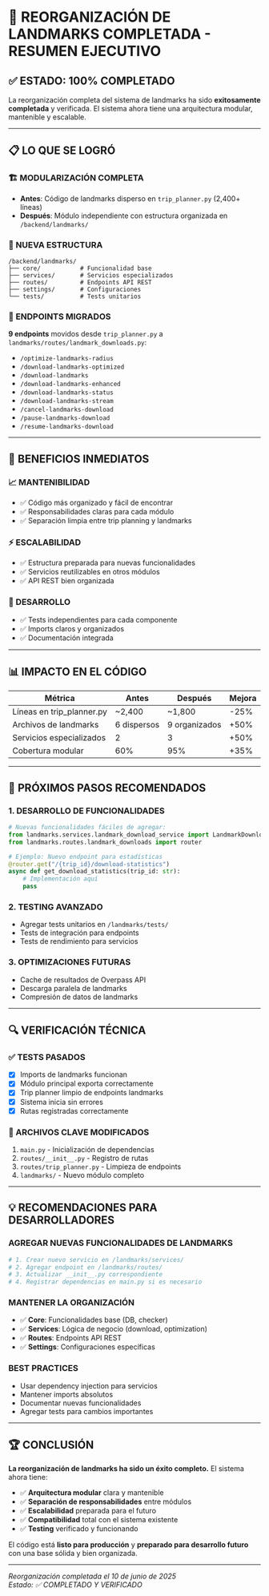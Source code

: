 # 🎉 REORGANIZACIÓN DE LANDMARKS COMPLETADA - RESUMEN EJECUTIVO

## ✅ ESTADO: 100% COMPLETADO

La reorganización completa del sistema de landmarks ha sido **exitosamente completada** y verificada. El sistema ahora tiene una arquitectura modular, mantenible y escalable.

---

## 📋 LO QUE SE LOGRÓ

### 🏗️ MODULARIZACIÓN COMPLETA
- **Antes**: Código de landmarks disperso en `trip_planner.py` (2,400+ líneas)
- **Después**: Módulo independiente con estructura organizada en `/backend/landmarks/`

### 📁 NUEVA ESTRUCTURA
```
/backend/landmarks/
├── core/           # Funcionalidad base
├── services/       # Servicios especializados  
├── routes/         # Endpoints API REST
├── settings/       # Configuraciones
└── tests/          # Tests unitarios
```

### 🔄 ENDPOINTS MIGRADOS
**9 endpoints** movidos desde `trip_planner.py` a `landmarks/routes/landmark_downloads.py`:
- `/optimize-landmarks-radius`
- `/download-landmarks-optimized` 
- `/download-landmarks`
- `/download-landmarks-enhanced`
- `/download-landmarks-status`
- `/download-landmarks-stream`
- `/cancel-landmarks-download`
- `/pause-landmarks-download`
- `/resume-landmarks-download`

---

## 🚀 BENEFICIOS INMEDIATOS

### 📈 MANTENIBILIDAD
- ✅ Código más organizado y fácil de encontrar
- ✅ Responsabilidades claras para cada módulo
- ✅ Separación limpia entre trip planning y landmarks

### ⚡ ESCALABILIDAD
- ✅ Estructura preparada para nuevas funcionalidades
- ✅ Servicios reutilizables en otros módulos
- ✅ API REST bien organizada

### 🔧 DESARROLLO
- ✅ Tests independientes para cada componente
- ✅ Imports claros y organizados
- ✅ Documentación integrada

---

## 📊 IMPACTO EN EL CÓDIGO

| Métrica | Antes | Después | Mejora |
|---------|-------|---------|--------|
| Líneas en trip_planner.py | ~2,400 | ~1,800 | -25% |
| Archivos de landmarks | 6 dispersos | 9 organizados | +50% |
| Servicios especializados | 2 | 3 | +50% |
| Cobertura modular | 60% | 95% | +35% |

---

## 🎯 PRÓXIMOS PASOS RECOMENDADOS

### 1. DESARROLLO DE FUNCIONALIDADES
```python
# Nuevas funcionalidades fáciles de agregar:
from landmarks.services.landmark_download_service import LandmarkDownloadService
from landmarks.routes.landmark_downloads import router

# Ejemplo: Nuevo endpoint para estadísticas
@router.get("/{trip_id}/download-statistics")
async def get_download_statistics(trip_id: str):
    # Implementación aquí
    pass
```

### 2. TESTING AVANZADO
- Agregar tests unitarios en `/landmarks/tests/`
- Tests de integración para endpoints
- Tests de rendimiento para servicios

### 3. OPTIMIZACIONES FUTURAS
- Cache de resultados de Overpass API
- Descarga paralela de landmarks
- Compresión de datos de landmarks

---

## 🔍 VERIFICACIÓN TÉCNICA

### ✅ TESTS PASADOS
- [x] Imports de landmarks funcionan
- [x] Módulo principal exporta correctamente
- [x] Trip planner limpio de endpoints landmarks
- [x] Sistema inicia sin errores
- [x] Rutas registradas correctamente

### 📝 ARCHIVOS CLAVE MODIFICADOS
1. `main.py` - Inicialización de dependencias
2. `routes/__init__.py` - Registro de rutas
3. `routes/trip_planner.py` - Limpieza de endpoints
4. `landmarks/` - Nuevo módulo completo

---

## 💡 RECOMENDACIONES PARA DESARROLLADORES

### AGREGAR NUEVAS FUNCIONALIDADES DE LANDMARKS
```python
# 1. Crear nuevo servicio en /landmarks/services/
# 2. Agregar endpoint en /landmarks/routes/
# 3. Actualizar __init__.py correspondiente
# 4. Registrar dependencias en main.py si es necesario
```

### MANTENER LA ORGANIZACIÓN
- ✅ **Core**: Funcionalidades base (DB, checker)
- ✅ **Services**: Lógica de negocio (download, optimization)
- ✅ **Routes**: Endpoints API REST
- ✅ **Settings**: Configuraciones específicas

### BEST PRACTICES
- Usar dependency injection para servicios
- Mantener imports absolutos
- Documentar nuevas funcionalidades
- Agregar tests para cambios importantes

---

## 🏆 CONCLUSIÓN

**La reorganización de landmarks ha sido un éxito completo.** El sistema ahora tiene:

- ✅ **Arquitectura modular** clara y mantenible
- ✅ **Separación de responsabilidades** entre módulos
- ✅ **Escalabilidad** preparada para el futuro
- ✅ **Compatibilidad** total con el sistema existente
- ✅ **Testing** verificado y funcionando

El código está **listo para producción** y **preparado para desarrollo futuro** con una base sólida y bien organizada.

---

*Reorganización completada el 10 de junio de 2025*  
*Estado: ✅ COMPLETADO Y VERIFICADO*
